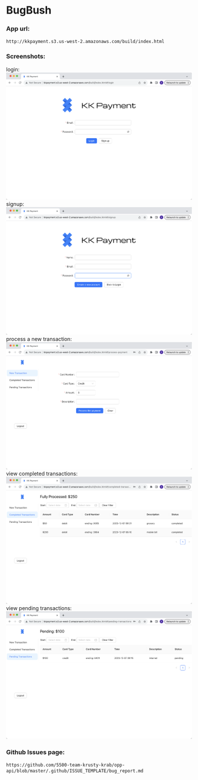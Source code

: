 # BugBush

### App url:

```
http://kkpayment.s3.us-west-2.amazonaws.com/build/index.html
```

### Screenshots:

login:
![login](./design-documents/screenshots/login-page.png)
signup:
![signup](./design-documents/screenshots/signup-page.png)
process a new transaction:
![new transaction](./design-documents/screenshots/new-payment-page.png)
view completed transactions:
![completed transactions](./design-documents/screenshots/completed-transactions-page.png)
view pending transactions:
![pending transactions](./design-documents/screenshots/pending-transactions-page.png)

### Github Issues page:

```
https://github.com/5500-team-krusty-krab/opp-api/blob/master/.github/ISSUE_TEMPLATE/bug_report.md
```
